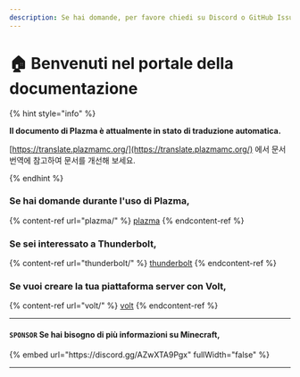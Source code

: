 ```yaml
---
description: Se hai domande, per favore chiedi su Discord o GitHub Issues.
---
```


# 🏠 Benvenuti nel portale della documentazione

{% hint style="info" %}

**Il documento di Plazma è attualmente in stato di traduzione automatica.**

[https://translate.plazmamc.org/](https://translate.plazmamc.org/) 에서 문서 번역에 참고하여 문서를 개선해 보세요.

{% endhint %}

### Se hai domande durante l'uso di Plazma,

{% content-ref url="plazma/" %}
[plazma](plazma/)
{% endcontent-ref %}

### Se sei interessato a Thunderbolt,

{% content-ref url="thunderbolt/" %}
[thunderbolt](thunderbolt/)
{% endcontent-ref %}

### Se vuoi creare la tua piattaforma server con Volt,

{% content-ref url="volt/" %}
[volt](volt/)
{% endcontent-ref %}

***

#### `SPONSOR` Se hai bisogno di più informazioni su Minecraft, <a href="#etc-1" id="etc-1"></a>

{% embed url="https\://discord.gg/AZwXTA9Pgx" fullWidth="false" %}

***
